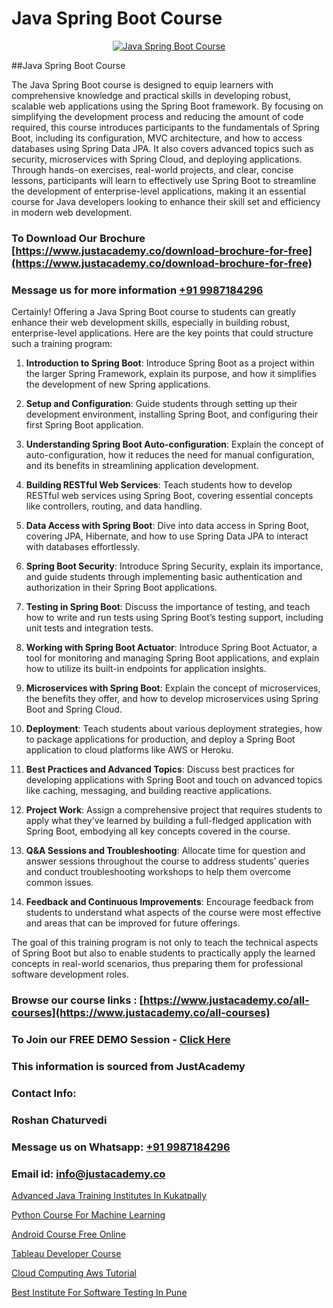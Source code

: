 # Java Spring Boot Course

<p align="center">
  <a href="https://justacademy.co/course-detail/core-java-training">
    <img src="https://justacademy.co/storage2/course_image/1677245426_course_image.webp" alt="Java Spring Boot Course">
  </a>
</p>
##Java Spring Boot Course

The Java Spring Boot course is designed to equip learners with comprehensive knowledge and practical skills in developing robust, scalable web applications using the Spring Boot framework. By focusing on simplifying the development process and reducing the amount of code required, this course introduces participants to the fundamentals of Spring Boot, including its configuration, MVC architecture, and how to access databases using Spring Data JPA. It also covers advanced topics such as security, microservices with Spring Cloud, and deploying applications. Through hands-on exercises, real-world projects, and clear, concise lessons, participants will learn to effectively use Spring Boot to streamline the development of enterprise-level applications, making it an essential course for Java developers looking to enhance their skill set and efficiency in modern web development.
### To Download Our Brochure [https://www.justacademy.co/download-brochure-for-free](https://www.justacademy.co/download-brochure-for-free)
### Message us for more information [+91 9987184296](https://api.whatsapp.com/send?phone=919987184296)
Certainly! Offering a Java Spring Boot course to students can greatly enhance their web development skills, especially in building robust, enterprise-level applications. Here are the key points that could structure such a training program:

1) **Introduction to Spring Boot**: Introduce Spring Boot as a project within the larger Spring Framework, explain its purpose, and how it simplifies the development of new Spring applications.

2) **Setup and Configuration**: Guide students through setting up their development environment, installing Spring Boot, and configuring their first Spring Boot application.

3) **Understanding Spring Boot Auto-configuration**: Explain the concept of auto-configuration, how it reduces the need for manual configuration, and its benefits in streamlining application development.

4) **Building RESTful Web Services**: Teach students how to develop RESTful web services using Spring Boot, covering essential concepts like controllers, routing, and data handling.

5) **Data Access with Spring Boot**: Dive into data access in Spring Boot, covering JPA, Hibernate, and how to use Spring Data JPA to interact with databases effortlessly.

6) **Spring Boot Security**: Introduce Spring Security, explain its importance, and guide students through implementing basic authentication and authorization in their Spring Boot applications.

7) **Testing in Spring Boot**: Discuss the importance of testing, and teach how to write and run tests using Spring Boot’s testing support, including unit tests and integration tests.

8) **Working with Spring Boot Actuator**: Introduce Spring Boot Actuator, a tool for monitoring and managing Spring Boot applications, and explain how to utilize its built-in endpoints for application insights.

9) **Microservices with Spring Boot**: Explain the concept of microservices, the benefits they offer, and how to develop microservices using Spring Boot and Spring Cloud.

10) **Deployment**: Teach students about various deployment strategies, how to package applications for production, and deploy a Spring Boot application to cloud platforms like AWS or Heroku.

11) **Best Practices and Advanced Topics**: Discuss best practices for developing applications with Spring Boot and touch on advanced topics like caching, messaging, and building reactive applications.

12) **Project Work**: Assign a comprehensive project that requires students to apply what they’ve learned by building a full-fledged application with Spring Boot, embodying all key concepts covered in the course.

13) **Q&A Sessions and Troubleshooting**: Allocate time for question and answer sessions throughout the course to address students’ queries and conduct troubleshooting workshops to help them overcome common issues.

14) **Feedback and Continuous Improvements**: Encourage feedback from students to understand what aspects of the course were most effective and areas that can be improved for future offerings.

The goal of this training program is not only to teach the technical aspects of Spring Boot but also to enable students to practically apply the learned concepts in real-world scenarios, thus preparing them for professional software development roles.

### Browse our course links : [https://www.justacademy.co/all-courses](https://www.justacademy.co/all-courses) 
### To Join our FREE DEMO Session - [Click Here](https://www.justacademy.co/register-for-course-demo)


### This information is sourced from JustAcademy
### Contact Info:
### Roshan Chaturvedi
### Message us on Whatsapp: [+91 9987184296](https://api.whatsapp.com/send?phone=919987184296)
### Email id: [info@justacademy.co](mailto:info@justacademy.co)
                
[Advanced Java Training Institutes In Kukatpally](https://www.linkedin.com/pulse/advanced-java-training-institutes-kukatpally-justacademy-houston-pcj8f?trackingId=fEtN243qBrEnmXEHJqXL8g%3D%3D&lipi=urn%3Ali%3Apage%3Ad_flagship3_company_admin%3BoeW%2FtgxJQVmhV5nxk7B2LA%3D%3D)

[Python Course For Machine Learning](https://www.linkedin.com/pulse/python-course-machine-learning-justacademy-bradford-hqefe?trackingId=crWpfkdzMxdIdJ7RKUK1ZA%3D%3D&lipi=urn%3Ali%3Apage%3Ad_flagship3_company_admin%3BU6qvup%2BkTG%2BWwu84oCWCCA%3D%3D)

[Android Course Free Online](https://medium.com/@AkashSingh2052/android-course-free-online-47301a9cfd78)

[Tableau Developer Course](https://medium.com/@akanshapatil/tableau-developer-course-d130286546ed)

[Cloud Computing Aws Tutorial](https://justacademyin.github.io/justacademy/cloud-computing-aws-tutorial)

[Best Institute For Software Testing In Pune](https://justacademyin.github.io/justacademy/best-institute-for-software-testing-in-pune)

